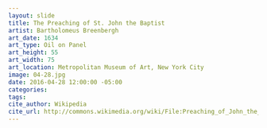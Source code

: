 ```yaml
---
layout: slide
title: The Preaching of St. John the Baptist
artist: Bartholomeus Breenbergh
art_date: 1634
art_type: Oil on Panel
art_height: 55
art_width: 75
art_location: Metropolitan Museum of Art, New York City
image: 04-28.jpg
date: 2016-04-28 12:00:00 -05:00
categories:
tags:
cite_author: Wikipedia
cite_url: http://commons.wikimedia.org/wiki/File:Preaching_of_John_the_Baptist_1634_Bartholomeus_Breenbergh.jpg
---
```

